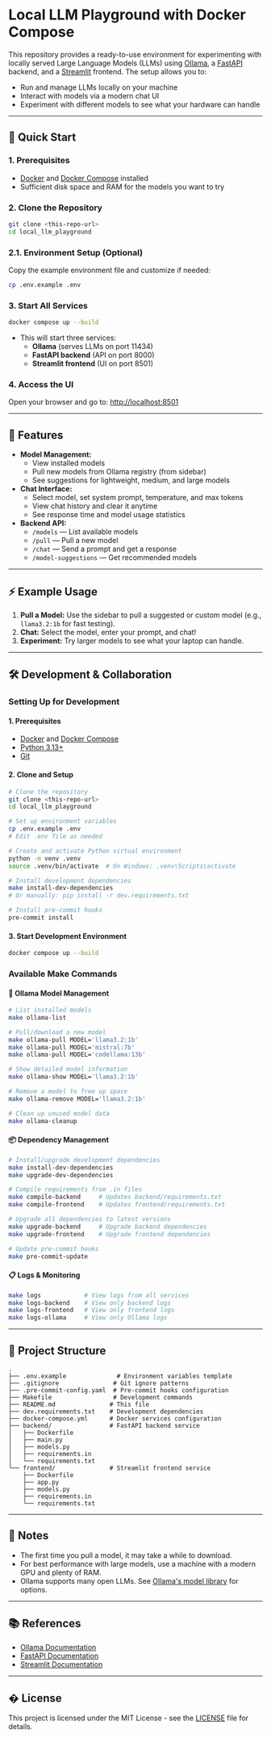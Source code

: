 # Local LLM Playground with Docker Compose

This repository provides a ready-to-use environment for experimenting with locally served Large Language Models (LLMs) using [Ollama](https://ollama.com/), a [FastAPI](https://fastapi.tiangolo.com/) backend, and a [Streamlit](https://streamlit.io/) frontend. The setup allows you to:

- Run and manage LLMs locally on your machine
- Interact with models via a modern chat UI
- Experiment with different models to see what your hardware can handle

---

## 🐳 Quick Start

### 1. Prerequisites
- [Docker](https://docs.docker.com/get-docker/) and [Docker Compose](https://docs.docker.com/compose/) installed
- Sufficient disk space and RAM for the models you want to try

### 2. Clone the Repository
```bash
git clone <this-repo-url>
cd local_llm_playground
```

### 2.1. Environment Setup (Optional)
Copy the example environment file and customize if needed:
```bash
cp .env.example .env
```

### 3. Start All Services
```bash
docker compose up --build
```
- This will start three services:
  - **Ollama** (serves LLMs on port 11434)
  - **FastAPI backend** (API on port 8000)
  - **Streamlit frontend** (UI on port 8501)

### 4. Access the UI
Open your browser and go to: [http://localhost:8501](http://localhost:8501)

---

## 🧠 Features
- **Model Management:**
  - View installed models
  - Pull new models from Ollama registry (from sidebar)
  - See suggestions for lightweight, medium, and large models
- **Chat Interface:**
  - Select model, set system prompt, temperature, and max tokens
  - View chat history and clear it anytime
  - See response time and model usage statistics
- **Backend API:**
  - `/models` — List available models
  - `/pull` — Pull a new model
  - `/chat` — Send a prompt and get a response
  - `/model-suggestions` — Get recommended models

---

## ⚡ Example Usage
1. **Pull a Model:** Use the sidebar to pull a suggested or custom model (e.g., `llama3.2:1b` for fast testing).
2. **Chat:** Select the model, enter your prompt, and chat!
3. **Experiment:** Try larger models to see what your laptop can handle.

---

## 🛠️ Development & Collaboration

### Setting Up for Development

#### 1. Prerequisites
- [Docker](https://docs.docker.com/get-docker/) and [Docker Compose](https://docs.docker.com/compose/)
- [Python 3.13+](https://www.python.org/downloads/)
- [Git](https://git-scm.com/)

#### 2. Clone and Setup
```bash
# Clone the repository
git clone <this-repo-url>
cd local_llm_playground

# Set up environment variables
cp .env.example .env
# Edit .env file as needed

# Create and activate Python virtual environment
python -m venv .venv
source .venv/bin/activate  # On Windows: .venv\Scripts\activate

# Install development dependencies
make install-dev-dependencies
# Or manually: pip install -r dev.requirements.txt

# Install pre-commit hooks
pre-commit install
```

#### 3. Start Development Environment
```bash
docker compose up --build
```

### Available Make Commands

#### 🧠 Ollama Model Management
```bash
# List installed models
make ollama-list

# Pull/download a new model
make ollama-pull MODEL='llama3.2:1b'
make ollama-pull MODEL='mistral:7b'
make ollama-pull MODEL='codellama:13b'

# Show detailed model information
make ollama-show MODEL='llama3.2:1b'

# Remove a model to free up space
make ollama-remove MODEL='llama3.2:1b'

# Clean up unused model data
make ollama-cleanup
```

#### 📦 Dependency Management
```bash
# Install/upgrade development dependencies
make install-dev-dependencies
make upgrade-dev-dependencies

# Compile requirements from .in files
make compile-backend     # Updates backend/requirements.txt
make compile-frontend    # Updates frontend/requirements.txt

# Upgrade all dependencies to latest versions
make upgrade-backend     # Upgrade backend dependencies
make upgrade-frontend    # Upgrade frontend dependencies

# Update pre-commit hooks
make pre-commit-update
```

#### 📋 Logs & Monitoring
```bash
make logs            # View logs from all services
make logs-backend    # View only backend logs
make logs-frontend   # View only frontend logs
make logs-ollama     # View only Ollama logs
```

---

## 🧩 Project Structure
```
.
├── .env.example              # Environment variables template
├── .gitignore               # Git ignore patterns
├── .pre-commit-config.yaml  # Pre-commit hooks configuration
├── Makefile                 # Development commands
├── README.md               # This file
├── dev.requirements.txt    # Development dependencies
├── docker-compose.yml      # Docker services configuration
├── backend/                # FastAPI backend service
│   ├── Dockerfile
│   ├── main.py
│   ├── models.py
│   ├── requirements.in
│   └── requirements.txt
└── frontend/               # Streamlit frontend service
    ├── Dockerfile
    ├── app.py
    ├── models.py
    ├── requirements.in
    └── requirements.txt
```

---

## 📝 Notes
- The first time you pull a model, it may take a while to download.
- For best performance with large models, use a machine with a modern GPU and plenty of RAM.
- Ollama supports many open LLMs. See [Ollama's model library](https://ollama.com/library) for options.

---

## 📚 References
- [Ollama Documentation](https://github.com/ollama/ollama)
- [FastAPI Documentation](https://fastapi.tiangolo.com/)
- [Streamlit Documentation](https://docs.streamlit.io/)

---

## � License

This project is licensed under the MIT License - see the [LICENSE](LICENSE) file for details.
